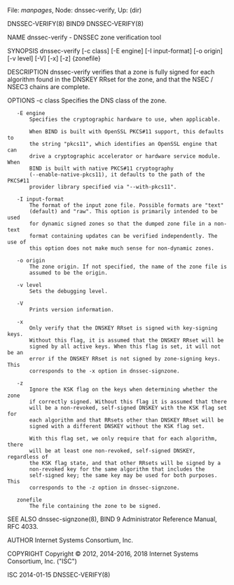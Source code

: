 File: *manpages*,  Node: dnssec-verify,  Up: (dir)

DNSSEC-VERIFY(8)                     BIND9                    DNSSEC-VERIFY(8)



NAME
       dnssec-verify - DNSSEC zone verification tool

SYNOPSIS
       dnssec-verify [-c class] [-E engine] [-I input-format] [-o origin]
                     [-v level] [-V] [-x] [-z] {zonefile}

DESCRIPTION
       dnssec-verify verifies that a zone is fully signed for each algorithm
       found in the DNSKEY RRset for the zone, and that the NSEC / NSEC3
       chains are complete.

OPTIONS
       -c class
           Specifies the DNS class of the zone.

       -E engine
           Specifies the cryptographic hardware to use, when applicable.

           When BIND is built with OpenSSL PKCS#11 support, this defaults to
           the string "pkcs11", which identifies an OpenSSL engine that can
           drive a cryptographic accelerator or hardware service module. When
           BIND is built with native PKCS#11 cryptography
           (--enable-native-pkcs11), it defaults to the path of the PKCS#11
           provider library specified via "--with-pkcs11".

       -I input-format
           The format of the input zone file. Possible formats are "text"
           (default) and "raw". This option is primarily intended to be used
           for dynamic signed zones so that the dumped zone file in a non-text
           format containing updates can be verified independently. The use of
           this option does not make much sense for non-dynamic zones.

       -o origin
           The zone origin. If not specified, the name of the zone file is
           assumed to be the origin.

       -v level
           Sets the debugging level.

       -V
           Prints version information.

       -x
           Only verify that the DNSKEY RRset is signed with key-signing keys.
           Without this flag, it is assumed that the DNSKEY RRset will be
           signed by all active keys. When this flag is set, it will not be an
           error if the DNSKEY RRset is not signed by zone-signing keys. This
           corresponds to the -x option in dnssec-signzone.

       -z
           Ignore the KSK flag on the keys when determining whether the zone
           if correctly signed. Without this flag it is assumed that there
           will be a non-revoked, self-signed DNSKEY with the KSK flag set for
           each algorithm and that RRsets other than DNSKEY RRset will be
           signed with a different DNSKEY without the KSK flag set.

           With this flag set, we only require that for each algorithm, there
           will be at least one non-revoked, self-signed DNSKEY, regardless of
           the KSK flag state, and that other RRsets will be signed by a
           non-revoked key for the same algorithm that includes the
           self-signed key; the same key may be used for both purposes. This
           corresponds to the -z option in dnssec-signzone.

       zonefile
           The file containing the zone to be signed.

SEE ALSO
       dnssec-signzone(8), BIND 9 Administrator Reference Manual, RFC 4033.

AUTHOR
       Internet Systems Consortium, Inc.

COPYRIGHT
       Copyright © 2012, 2014-2016, 2018 Internet Systems Consortium, Inc.
       ("ISC")



ISC                               2014-01-15                  DNSSEC-VERIFY(8)
